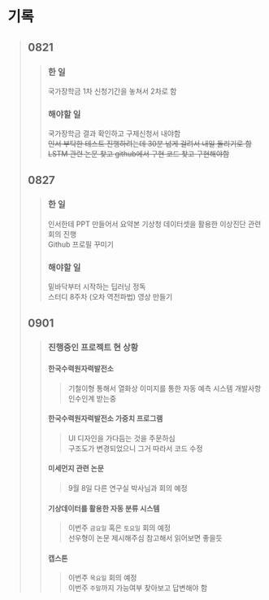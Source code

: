 # 기록

> ## 0821
>> ### 한 일
>> 국가장학금 1차 신청기간을 놓쳐서 2차로 함
>> ### 해야할 일
>> 국가장학금 결과 확인하고 구제신청서 내야함   
>> ~~인서 부탁한 테스트 진행하려는데 30분 넘게 걸려서 내일 돌리기로 함~~   
>> ~~LSTM 관련 논문 찾고 github에서 구현 코드 찾고 구현해야함~~
> ## 0827
>> ### 한 일
>> 인서한테 PPT 만들어서 요약본 
>> 기상청 데이터셋을 활용한 이상진단 관련 회의 진행   
>> Github 프로필 꾸미기
>> ### 해야할 일
>> 밑바닥부터 시작하는 딥러닝 정독   
>> 스터디 8주차 (오차 역전파법) 영상 만들기
> ## 0901
>> ### 진행중인 프로젝트 현 상황
>>#### 한국수력원자력발전소
>>> 기철이형 통해서 열화상 이미지를 통한 자동 예측 시스템 개발사항 인수인계 받는중      
>>#### 한국수력원자력발전소 가중치 프로그램
>>> UI 디자인을 가다듬는 것을 주문하심<br>
>>> 구조도가 변경되었으니 그거 따라서 코드 수정
>>#### 미세먼지 관련 논문
>>> 9월 8일 다른 연구실 박사님과 회의 예정
>>#### 기상데이터를 활용한 자동 분류 시스템
>>> 이번주 `금요일` 혹은 `토요일` 회의 예정</br>
>>> 선우형이 논문 제시해주심 참고해서 읽어보면 좋을듯
>>#### 캡스톤
>>> 이번주 `목요일` 회의 예정</br>
>>> 이번주 `주말`까지 가능여부 찾아보고 답변해야 함
